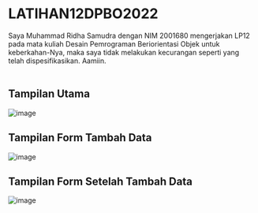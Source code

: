 # LATIHAN12DPBO2022
Saya Muhammad Ridha Samudra dengan NIM 2001680 mengerjakan LP12 pada mata kuliah Desain Pemrograman Beriorientasi Objek
untuk keberkahan-Nya, maka saya tidak melakukan kecurangan seperti yang telah dispesifikasikan. Aamiin.
<br>
<br>

## Tampilan Utama
![image](https://user-images.githubusercontent.com/80692514/170838115-c089ef39-bed2-4ed2-b191-43d3662081cb.png)
<br>
## Tampilan Form Tambah Data
![image](https://user-images.githubusercontent.com/80692514/170838175-d38cefac-cd18-437a-94ff-47378f3e4d9b.png)
<br>
## Tampilan Form Setelah Tambah Data
![image](https://user-images.githubusercontent.com/80692514/170838229-10dd8800-8ede-4bae-995a-84bbcc7974a9.png)
<br>


